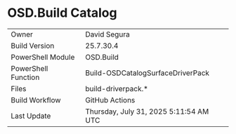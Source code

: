 ﻿# OSD.Build Catalog

| | |
|-|-|
| Owner | David Segura |
| Build Version | 25.7.30.4 |
| PowerShell Module | OSD.Build |
| PowerShell Function | Build-OSDCatalogSurfaceDriverPack |
| Files | build-driverpack.* |
| Build Workflow | GitHub Actions |
| Last Update | Thursday, July 31, 2025 5:11:54 AM UTC |
